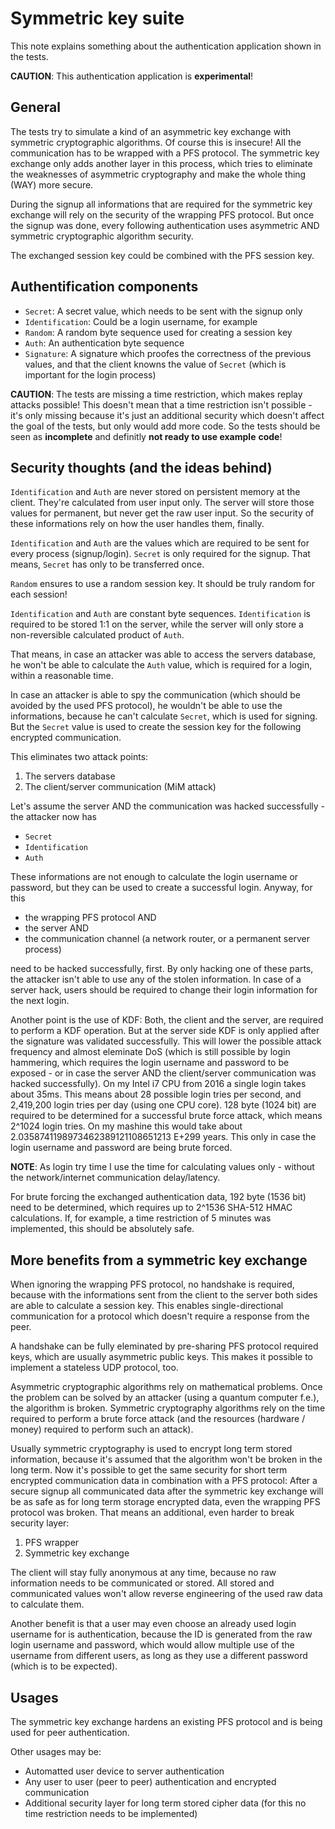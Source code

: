 # Symmetric key suite

This note explains something about the authentication application shown in the 
tests.

**CAUTION**: This authentication application is **experimental**!

## General

The tests try to simulate a kind of an asymmetric key exchange with symmetric 
cryptographic algorithms. Of course this is insecure! All the communication 
has to be wrapped with a PFS protocol. The symmetric key exchange only adds 
another layer in this process, which tries to eliminate the weaknesses of 
asymmetric cryptography and make the whole thing (WAY) more secure.

During the signup all informations that are required for the symmetric key 
exchange will rely on the security of the wrapping PFS protocol. But once the 
signup was done, every following authentication uses asymmetric AND symmetric 
cryptographic algorithm security.

The exchanged session key could be combined with the PFS session key.

## Authentification components

- `Secret`: A secret value, which needs to be sent with the signup only
- `Identification`: Could be a login username, for example
- `Random`: A random byte sequence used for creating a session key
- `Auth`: An authentication byte sequence
- `Signature`: A signature which proofes the correctness of the previous 
values, and that the client knowns the value of `Secret` (which is important 
for the login process)

**CAUTION**: The tests are missing a time restriction, which makes replay 
attacks possible! This doesn't mean that a time restriction isn't possible - 
it's only missing because it's just an additional security which doesn't 
affect the goal of the tests, but only would add more code. So the tests 
should be seen as **incomplete** and definitly **not ready to use example**
**code**!

## Security thoughts (and the ideas behind)

`Identification` and `Auth` are never stored on persistent memory at the 
client. They're calculated from user input only. The server will store those 
values for permanent, but never get the raw user input. So the security of 
these informations rely on how the user handles them, finally.

`Identification` and `Auth` are the values which are required to be sent for 
every process (signup/login). `Secret` is only required for the signup. That 
means, `Secret` has only to be transferred once.

`Random` ensures to use a random session key. It should be truly random for 
each session!

`Identification` and `Auth` are constant byte sequences. `Identification` is 
required to be stored 1:1 on the server, while the server will only store a 
non-reversible calculated product of `Auth`.

That means, in case an attacker was able to access the servers database, he 
won't be able to calculate the `Auth` value, which is required for a login, 
within a reasonable time.

In case an attacker is able to spy the communication (which should be avoided 
by the used PFS protocol), he wouldn't be able to use the informations, 
because he can't calculate `Secret`, which is used for signing. But the 
`Secret` value is used to create the session key for the following encrypted 
communication.

This eliminates two attack points:

1. The servers database
1. The client/server communication (MiM attack)

Let's assume the server AND the communication was hacked successfully - the 
attacker now has

- `Secret`
- `Identification`
- `Auth`

These informations are not enough to calculate the login username or password, 
but they can be used to create a successful login. Anyway, for this

- the wrapping PFS protocol AND
- the server AND
- the communication channel (a network router, or a permanent server process)

need to be hacked successfully, first. By only hacking one of these parts, the 
attacker isn't able to use any of the stolen information. In case of a server 
hack, users should be required to change their login information for the next 
login.

Another point is the use of KDF: Both, the client and the server, are required 
to perform a KDF operation. But at the server side KDF is only applied after 
the signature was validated successfully. This will lower the possible attack 
frequency and almost eleminate DoS (which is still possible by login 
hammering, which requires the login username and password to be exposed - or 
in case the server AND the client/server communication was hacked 
successfully). On my Intel i7 CPU from 2016 a single login takes about 35ms. 
This means about 28 possible login tries per second, and 2,419,200 login tries 
per day (using one CPU core). 128 byte (1024 bit) are required to be 
determined for a successful brute force attack, which means 2^1024 login 
tries. On my mashine this would take about 
2.0358741198973462389121108651213 E+299 years. This only in case the login 
username and password are being brute forced.

**NOTE**: As login try time I use the time for calculating values only - 
without the network/internet communication delay/latency.

For brute forcing the exchanged authentication data, 192 byte (1536 bit) need 
to be determined, which requires up to 2^1536 SHA-512 HMAC calculations. If, 
for example, a time restriction of 5 minutes was implemented, this should be 
absolutely safe.

## More benefits from a symmetric key exchange

When ignoring the wrapping PFS protocol, no handshake is required, because 
with the informations sent from the client to the server both sides are able 
to calculate a session key. This enables single-directional communication for 
a protocol which doesn't require a response from the peer.

A handshake can be fully eleminated by pre-sharing PFS protocol required keys, 
which are usually asymmetric public keys. This makes it possible to implement 
a stateless UDP protocol, too.

Asymmetric cryptographic algorithms rely on mathematical problems. Once the 
problem can be solved by an attacker (using a quantum computer f.e.), the 
algorithm is broken.
Symmetric cryptography algorithms rely on the time required to perform a brute 
force attack (and the resources (hardware / money) required to perform such an 
attack).

Usually symmetric cryptography is used to encrypt long term stored 
information, because it's assumed that the algorithm won't be broken in the 
long term. Now it's possible to get the same security for short term encrypted 
communication data in combination with a PFS protocol: After a secure signup 
all communicated data after the symmetric key exchange will be as safe as for 
long term storage encrypted data, even the wrapping PFS protocol was broken. 
That means an additional, even harder to break security layer:

1. PFS wrapper
1. Symmetric key exchange

The client will stay fully anonymous at any time, because no raw information 
needs to be communicated or stored. All stored and communicated values won't 
allow reverse engineering of the used raw data to calculate them.

Another benefit is that a user may even choose an already used login username 
for is authentication, because the ID is generated from the raw login username 
and password, which would allow multiple use of the username from different 
users, as long as they use a different password (which is to be expected).

## Usages

The symmetric key exchange hardens an existing PFS protocol and is being used 
for peer authentication.

Other usages may be:

- Automatted user device to server authentication
- Any user to user (peer to peer) authentication and encrypted communication
- Additional security layer for long term stored cipher data (for this no time 
restriction needs to be implemented)
